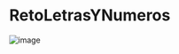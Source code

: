 # RetoLetrasYNumeros

![image](https://github.com/fepec/RetoLetrasYNumeros/assets/71531770/902b66ce-6e46-4999-9b61-0c1b7c7a175a)
